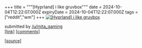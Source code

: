 +++
title = """[Hyprland] i like gruvbox"""
date = 2024-10-04T12:22:07.000Z
expiryDate = 2024-10-04T12:22:07.000Z
tags = ["reddit","wm"]
+++
[![[Hyprland] i like gruvbox ](https://b.thumbs.redditmedia.com/-LMEx88gDHwV8cTI_dI4ZoC2kryRGUbz624Q1ihCJrU.jpg "[Hyprland] i like gruvbox ")](https://www.reddit.com/r/unixporn/comments/1fvxtoe/hyprland_i_like_gruvbox/)

submitted by [/u/mita\_gaming](https://www.reddit.com/user/mita_gaming)  
[\[link\]](https://www.reddit.com/gallery/1fvxtoe) [\[comments\]](https://www.reddit.com/r/unixporn/comments/1fvxtoe/hyprland_i_like_gruvbox/)

[[source]](https://www.reddit.com/r/unixporn/comments/1fvxtoe/hyprland_i_like_gruvbox/)
